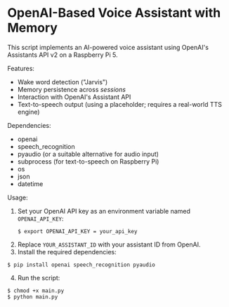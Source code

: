 # OpenAI-Based Voice Assistant with Memory

This script implements an AI-powered voice assistant using OpenAI's Assistants API v2 on a Raspberry Pi 5.

Features:
- Wake word detection ("Jarvis")
- Memory persistence across *sessions*
- Interaction with OpenAI's Assistant API
- Text-to-speech output (using a placeholder; requires a real-world TTS engine)

Dependencies:
- openai
- speech_recognition
- pyaudio (or a suitable alternative for audio input)
- subprocess (for text-to-speech on Raspberry Pi)
- os
- json
- datetime

Usage:
1. Set your OpenAI API key as an environment variable named `OPENAI_API_KEY`:
   ```shell
   $ export OPENAI_API_KEY = your_api_key
2. Replace `YOUR_ASSISTANT_ID` with your assistant ID from OpenAI.
3. Install the required dependencies:

```shell
$ pip install openai speech_recognition pyaudio
```
4. Run the script:
  ```shell
$ chmod +x main.py
$ python main.py
```
